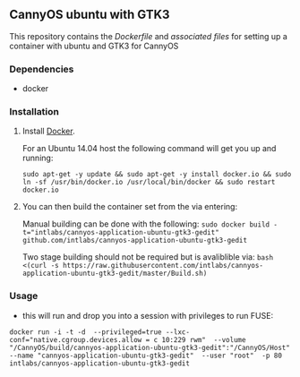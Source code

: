 ## CannyOS ubuntu with GTK3


This repository contains the *Dockerfile* and *associated files* for setting up a container with ubuntu and GTK3 for CannyOS

### Dependencies

* docker


### Installation

1. Install [Docker](https://www.docker.io/).

	For an Ubuntu 14.04 host the following command will get you up and running:

	`sudo apt-get -y update && sudo apt-get -y install docker.io && sudo ln -sf /usr/bin/docker.io /usr/local/bin/docker && sudo restart docker.io`

2. You can then build the container set from the via entering:

	Manual building can be done with the following:
	`sudo docker build -t="intlabs/cannyos-application-ubuntu-gtk3-gedit" github.com/intlabs/cannyos-application-ubuntu-gtk3-gedit`

	Two stage building should not be required but is avaliblible via:
	`bash <(curl -s https://raw.githubusercontent.com/intlabs/cannyos-application-ubuntu-gtk3-gedit/master/Build.sh)`

	
### Usage

* this will run and drop you into a session with privileges to run FUSE:

`docker run -i -t -d  --privileged=true --lxc-conf="native.cgroup.devices.allow = c 10:229 rwm"  --volume "/CannyOS/build/cannyos-application-ubuntu-gtk3-gedit":"/CannyOS/Host"  --name "cannyos-application-ubuntu-gtk3-gedit"  --user "root"  -p 80 intlabs/cannyos-application-ubuntu-gtk3-gedit`
